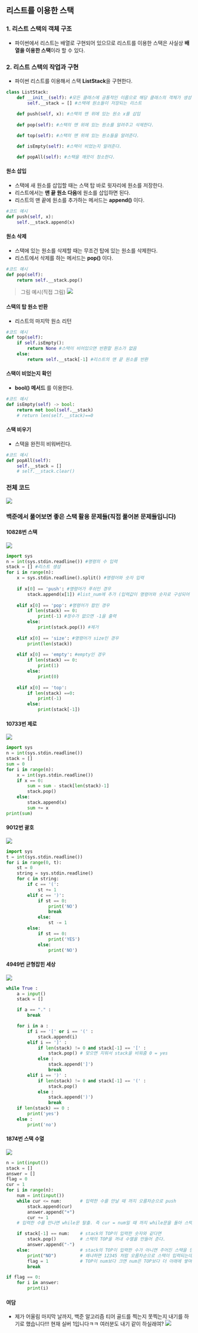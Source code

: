 ## 리스트를 이용한 스택
### 1. 리스트 스택의 객체 구조
- 파이썬에서 리스트는 배열로 구현되어 있으므로 리스트를 이용한 스택은 사실상 **배열을 이용한 스택**이라 할 수 있다.

### 2. 리스트 스택의 작업과 구현
- 파이썬 리스트를 이용해서 스택 **ListStack**을 구현한다.
```python
class ListStack:
    def __init__(self): #모든 클래스에 공통적인 이름으로 해당 클래스의 객체가 생성될 때 수행되는 메서드. 생성자라고도 하며, 빈 리스트 __stack[]을 생성.
        self.__stack = [] #스택에 원소들이 저장되는 리스트
    
    def push(self, x): #스택의 맨 위에 있는 원소 x를 삽입
    
    def pop(self): #스택의 맨 위에 있는 원소를 알려주고 삭제한다.

    def top(self): #스택의 맨 위에 있는 원소들을 알려준다.

    def isEmpty(self): #스택이 비었는지 알려준다.

    def popAll(self): #스택을 깨끗이 청소한다.

```

#### 원소 삽입
- 스택에 새 원소를 삽입할 때는 스택 탑 바로 윗자리에 원소를 저장한다.
- 리스트에서는 **맨 끝 원소 다음**에 원소를 삽입하면 된다.
- 리스트의 맨 끝에 원소를 추가하는 메서드는 **append()** 이다.

```python
#코드 예시
def push(self, x):
    self.__stack.append(x)
```

#### 원소 삭제
- 스택에 있는 원소를 삭제할 때는 무조건 탑에 있는 원소를 삭제한다.
- 리스트에서 삭제를 하는 메서드는 **pop()** 이다.

```python
#코드 예시
def pop(self):
    return self.__stack.pop()
```
>그림 예시(직접 그림)
![](https://velog.velcdn.com/images/cil05265/post/6164ec81-d316-40ea-8365-4103680a9ab5/image.jpg)


#### 스택의 탑 원소 반환
- 리스트의 마지막 원소 리턴
```python
#코드 예시
def top(self):
    if self.isEmpty(): 
        return None #스택이 비어있으면 반환할 원소가 없음
    else:
        return self.__stack[-1] #리스트의 맨 끝 원소를 반환
```

#### 스택이 비었는지 확인
- **bool() 메서드** 를 이용한다.

```python
#코드 예시
def isEmpty(self) -> bool:
    return not bool(self.__stack)
    # return len(self.__stack)==0
```

#### 스택 비우기

- 스택을 완전히 비워버린다.

```python
#코드 예시
def popAll(self):
    self.__stack = []
    # self.__stack.clear()
```

### 전체 코드
![](https://velog.velcdn.com/images/cil05265/post/dccd22a1-db4b-4652-8fa3-fe246ed83bce/image.jpeg)

### 백준에서 풀어보면 좋은 스택 활용 문제들(직접 풀어본 문제들입니다)
#### 10828번 스택
![](https://velog.velcdn.com/images/cil05265/post/29e2c7cb-881e-479d-a562-338e869eb390/image.png)

```python
import sys
n = int(sys.stdin.readline()) #명령의 수 입력
stack = [] #리스트 생성
for i in range(n):
    x = sys.stdin.readline().split() #명령어와 숫자 입력
    
    if x[0] == 'push': #명령어가 푸쉬인 경우
        stack.append(x[1]) #list_num에 추가 (입력값이 명령어와 숫자로 구성되어 있으므로 인덱스는 0과 1밖에 없다)
    
    elif x[0] == 'pop': #명령어가 팝인 경우
        if len(stack) == 0:
            print(-1) #정수가 없으면 -1을 출력
        else:
            print(stack.pop()) #제거
            
    elif x[0] == 'size': #명령어가 size인 경우
        print(len(stack))
    
    elif x[0] == 'empty': #empty인 경우
        if len(stack) == 0:
            print(1)
        else:
            print(0)
            
    elif x[0] == 'top':
        if len(stack) ==0:
            print(-1)
        else:
            print(stack[-1])
```
#### 10733번 제로
![](https://velog.velcdn.com/images/cil05265/post/0b09fcdb-6632-4194-b5a9-41cd07c899f0/image.png)
```python
import sys
n = int(sys.stdin.readline())
stack = []
sum = 0
for i in range(n):
    x = int(sys.stdin.readline())
    if x == 0:
        sum = sum - stack[len(stack)-1]
        stack.pop()
    else:
        stack.append(x)
        sum += x
print(sum)
```

#### 9012번 괄호
![](https://velog.velcdn.com/images/cil05265/post/595fd2b0-9616-437f-b94d-5a6de98cc850/image.png)

```python
import sys
t = int(sys.stdin.readline())
for i in range(0, t):
    st = 0
    string = sys.stdin.readline()
    for c in string:
        if c == '(':
            st += 1
        elif c == ')':
            if st == 0:
                print('NO')
                break
            else:
                st -= 1
        else:
            if st == 0:
                print('YES')
            else:
                print('NO')
```

#### 4949번 균형잡힌 세상
![](https://velog.velcdn.com/images/cil05265/post/b64fa9d1-8deb-4127-a9e6-a591028b0028/image.png)
```python
while True :
    a = input()
    stack = []

    if a == "." :
        break

    for i in a :
        if i == '[' or i == '(' :
            stack.append(i)
        elif i == ']' :
            if len(stack) != 0 and stack[-1] == '[' :
                stack.pop() # 맞으면 지워서 stack을 비워줌 0 = yes
            else : 
                stack.append(']')
                break
        elif i == ')' :
            if len(stack) != 0 and stack[-1] == '(' :
                stack.pop()
            else :
                stack.append(')')
                break
    if len(stack) == 0 :
        print('yes')
    else :
        print('no')
```

#### 1874번 스택 수열
![](https://velog.velcdn.com/images/cil05265/post/8a457f04-2d50-419a-9259-d2f0d98a2f30/image.png)

```python
n = int(input())
stack = []
answer = []
flag = 0
cur = 1
for i in range(n):
    num = int(input())
    while cur <= num:       # 입력한 수를 만날 때 까지 오름차순으로 push
        stack.append(cur)
        answer.append("+")
        cur += 1
    # 입력한 수를 만나면 while문 탈출. 즉 cur = num일 때 까지 while문을 돌아 스택을 쌓는다.

    if stack[-1] == num:    # stack의 TOP이 입력한 숫자와 같다면
        stack.pop()         # 스택의 TOP을 꺼내 수열을 만들어 준다.
        answer.append("-")
    else:                   # stack의 TOP이 입력한 수가 아니면 주어진 스택을 만들 수 없다.
        print("NO")         # 왜냐하면 12345 처럼 오름차순으로 스택이 입력되는데
        flag = 1            # TOP이 num보다 크면 num은 TOP보다 더 아래에 쌓여있기 때문이다.
        break               

if flag == 0:
    for i in answer:
        print(i)
```
#### 여담
- 제가 어울림 마지막 날까지, 백준 알고리즘 티어 골드를 찍는지 못찍는지 내기를 하기로 했습니다!!! 현재 실버 1입니다ㅋㅋ 여러분도 내기 같이 하실래여?
![](https://velog.velcdn.com/images/cil05265/post/723b4894-570a-4676-a2ef-4e6ebcd2bf0a/image.png)
